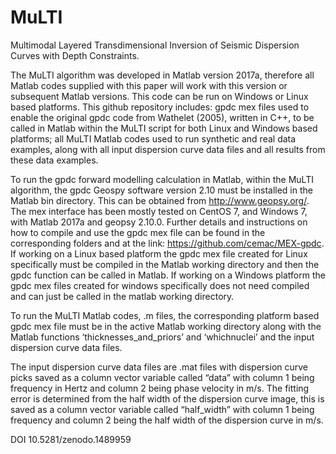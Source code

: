 # MuLTI
Multimodal Layered Transdimensional Inversion of Seismic Dispersion Curves with Depth Constraints.

The MuLTI algorithm was developed in Matlab version 2017a, therefore all Matlab codes supplied with this paper will work with this version or subsequent Matlab versions. This code can be run on Windows or Linux based platforms. This github repository includes: gpdc mex files used to enable the original gpdc code from Wathelet (2005), written in C++, to be called in Matlab within the MuLTI script for both Linux and Windows based platforms; all MuLTI Matlab codes used to run synthetic and real data examples, along with all input dispersion curve data files and all results from these data examples.

To run the gpdc forward modelling calculation in Matlab, within the MuLTI algorithm, the gpdc Geospy software version 2.10 must be installed in the Matlab bin directory. This can be obtained from http://www.geopsy.org/. The mex interface has been mostly tested on CentOS 7, and Windows 7, with Matlab 2017a and geopsy 2.10.0. Further details and instructions on how to compile and use the gpdc mex file can be found in the corresponding folders and at the link: https://github.com/cemac/MEX-gpdc. If working on a Linux based platform the gpdc mex file created for Linux specifically must be compiled in the Matlab working directory and then the gpdc function can be called in Matlab. If working on a Windows platform the gpdc mex files created for windows specifically does not need compiled and can just be called in the matlab working directory. 

To run the MuLTI Matlab codes, .m files, the corresponding platform based gpdc mex file must be in the active Matlab working directory along with the Matlab functions ‘thicknesses_and_priors’ and ‘whichnuclei’ and the input dispersion curve data files.

The input dispersion curve data files are .mat files with dispersion curve picks saved as a column vector variable called “data” with column 1 being frequency in Hertz and column 2 being phase velocity in m/s. The fitting error is determined from the half width of the dispersion curve image, this is saved as a column vector variable called “half_width” with column 1 being frequency and column 2 being the half width of the dispersion curve in m/s.

DOI 10.5281/zenodo.1489959
